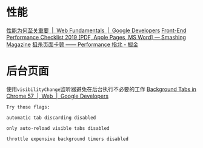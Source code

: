 # 性能

[性能为何至关重要  |  Web Fundamentals  |  Google Developers](https://developers.google.com/web/fundamentals/performance/why-performance-matters/?hl=zh-cn)
[Front-End Performance Checklist 2019 [PDF, Apple Pages, MS Word] — Smashing Magazine](https://www.smashingmagazine.com/2019/01/front-end-performance-checklist-2019-pdf-pages/)
[狙杀页面卡顿 —— Performance 指北 - 掘金](https://juejin.im/post/5b65105f5188251b134e9778)

# 后台页面
使用`visibilityChange`监听器避免在后台执行不必要的工作
[Background Tabs in Chrome 57  |  Web  |  Google Developers](https://developers.google.com/web/updates/2017/03/background_tabs)
```
Try those flags:

automatic tab discarding disabled

only auto-reload visible tabs disabled

throttle expensive background timers disabled
```
